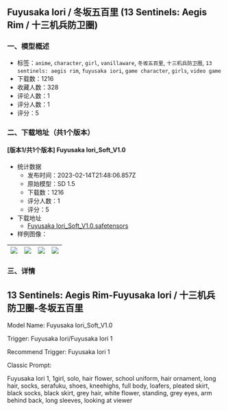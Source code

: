 ## Fuyusaka Iori / 冬坂五百里 (13 Sentinels: Aegis Rim / 十三机兵防卫圈)
### 一、模型概述

- 标签：`anime`, `character`, `girl`, `vanillaware`, `冬坂五百里`, `十三机兵防卫圈`, `13 sentinels: aegis rim`, `fuyusaka iori`, `game character`, `girls`, `video game`
- 下载数：1216
- 收藏人数：328
- 评论人数：1
- 评分人数：1
- 评分：5

### 二、下载地址（共1个版本）

#### [版本1/共1个版本] Fuyusaka Iori_Soft_V1.0

- 统计数据
  - 发布时间：2023-02-14T21:48:06.857Z
  - 原始模型：SD 1.5
  - 下载数：1216
  - 评分人数：1
  - 评分：5
- 下载地址
  - [Fuyusaka Iori_Soft_V1.0.safetensors](https://civitai.com/api/download/models/9726)
- 样例图像：

| <img src="https://image.civitai.com/xG1nkqKTMzGDvpLrqFT7WA/d1197cd0-6af0-4fd5-7c77-35b138fcf200/width=450/94175.jpeg" /> | <img src="https://image.civitai.com/xG1nkqKTMzGDvpLrqFT7WA/890255ef-1964-4668-63a4-26e803901600/width=450/94170.jpeg" /> | <img src="https://image.civitai.com/xG1nkqKTMzGDvpLrqFT7WA/4941de46-2666-47b1-9335-28d1feb7cc00/width=450/94176.jpeg" /> | <img src="https://image.civitai.com/xG1nkqKTMzGDvpLrqFT7WA/c96663c1-1dc7-4efb-eeca-e3b9098f7300/width=450/94177.jpeg" /> |
| ---- | ---- | ---- | ---- |


### 三、详情
<h2>13 Sentinels: Aegis Rim-Fuyusaka Iori / 十三机兵防卫圈-冬坂五百里</h2><p></p><p>Model Name: Fuyusaka Iori_Soft_V1.0</p><p>Trigger: Fuyusaka Iori/Fuyusaka Iori 1</p><p>Recommend Trigger: Fuyusaka Iori 1</p><p></p><p>Classic Prompt:</p><p>Fuyusaka Iori 1, 1girl, solo, hair flower, school uniform, hair ornament, long hair, socks, serafuku, shoes, kneehighs, full body, loafers, pleated skirt, black socks, black skirt, grey hair, white flower, standing, grey eyes, arm behind back, long sleeves, looking at viewer</p>